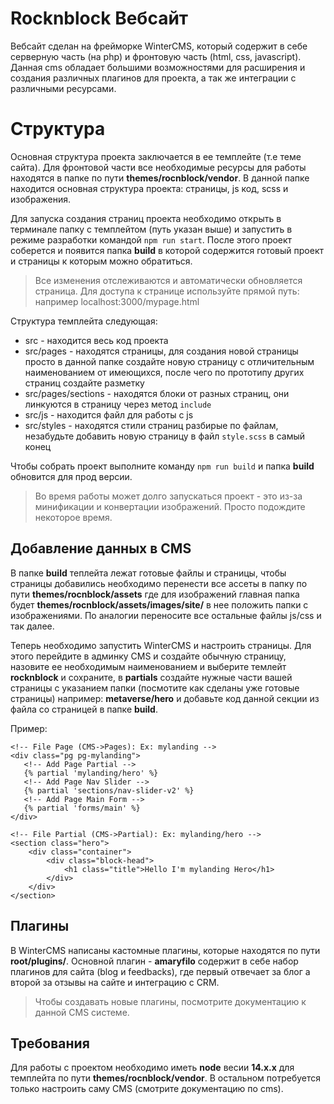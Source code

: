 # Rocknblock Вебсайт

Вебсайт сделан на фрейморке WinterCMS, который содержит в себе серверную часть (на php) и фронтовую часть (html, css, javascript). Данная cms обладает большими возможностями для расширения и создания различных плагинов для проекта, а так же интеграции с различными ресурсами.

# Структура

Основная структура проекта заключается в ее темплейте (т.е теме сайта). Для фронтовой части все необходимые ресурсы для работы находятся в папке по пути **themes/rocnblock/vendor**. В данной папке находится основная структура проекта: страницы, js код, scss и изображения.

Для запуска создания страниц проекта необходимо открыть в терминале папку с темплейтом (путь указан выше) и запустить в режиме разработки командой `npm run start`. После этого проект соберется и появится папка **build** в которой содержится готовый проект и страницы к которым можно обратиться.

> Все изменения отслеживаются и автоматически обновляется страница.
> Для доступа к странице используйте прямой путь: например localhost:3000/mypage.html

Структура темплейта следующая:

-   src - находится весь код проекта
-   src/pages - находятся страницы, для создания новой страницы просто в данной папке создайте новую страницу с отличительным наименованием от имеющихся, после чего по прототипу других страниц создайте разметку
-   src/pages/sections - находятся блоки от разных страниц, они линкуются в страницу через метод `include`
-   src/js - находится файл для работы с js
-   src/styles - находятся стили страниц разбирые по файлам, незабудьте добавить новую страницу в файл `style.scss` в самый конец

Чтобы собрать проект выполните команду `npm run build` и папка **build** обновится для прод версии.

> Во время работы может долго запускаться проект - это из-за минификации и конвертации изображений. Просто подождите некоторое время.

## Добавление данных в CMS

В папке **build** теплейта лежат готовые файлы и страницы, чтобы страницы добавились необходимо перенести все ассеты в папку по пути **themes/rocnblock/assets** где для изображений главная папка будет **themes/rocnblock/assets/images/site/** в нее положить папки с изображениями. По аналогии переносите все остальные файлы js/css и так далее.

Теперь необходимо запустить WinterCMS и настроить страницы. Для этого перейдите в админку CMS и создайте обычную страницу, назовите ее необходимым наименованием и выберите темлейт **rocknblock** и сохраните, в **partials** создайте нужные части вашей страницы с указанием папки (посмотите как сделаны уже готовые страницы) например: **metaverse/hero** и добавьте код данной секции из файла со страницей в папке **build**.

Пример:

```
<!-- File Page (CMS->Pages): Ex: mylanding -->
<div class="pg pg-mylanding">
   <!-- Add Page Partial -->
   {% partial 'mylanding/hero' %}
   <!-- Add Page Nav Slider -->
   {% partial 'sections/nav-slider-v2' %}
   <!-- Add Page Main Form -->
   {% partial 'forms/main' %}
</div>
```

```
<!-- File Partial (CMS->Partial): Ex: mylanding/hero -->
<section class="hero">
	<div class="container">
		<div class="block-head">
			<h1 class="title">Hello I'm mylanding Hero</h1>
		</div>
	</div>
</section>
```

## Плагины

В WinterCMS написаны кастомные плагины, которые находятся по пути **root/plugins/**. Основной плагин - **amaryfilo** содержит в себе набор плагинов для сайта (blog и feedbacks), где первый отвечает за блог а второй за отзывы на сайте и интеграцию с CRM.

> Чтобы создавать новые плагины, посмотрите документацию к данной CMS системе.

## Требования

Для работы с проектом необходимо иметь **node** весии **14.x.x** для темплейта по пути **themes/rocnblock/vendor**. В остальном потребуется только настроить саму CMS (смотрите документацию по cms).
